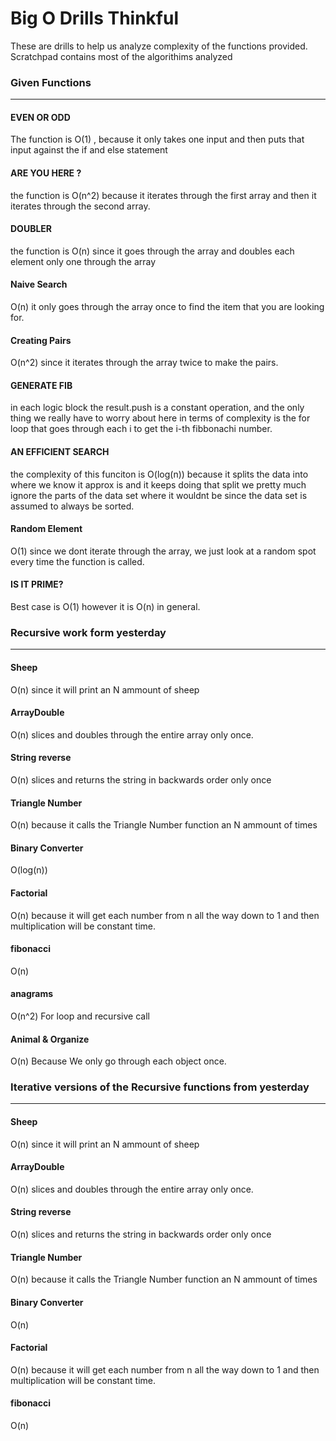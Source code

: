 # Big O Drills Thinkful

These are drills to help us analyze complexity of the functions provided.
Scratchpad contains most of the algorithims analyzed

### Given Functions
----
#### EVEN OR ODD
The function is O(1) , because it only takes one input and then puts that input against the if and else statement

#### ARE YOU HERE ?
the function is O(n^2) because it iterates through the first array and then it iterates through the second array.

#### DOUBLER
the function is O(n) since it goes through the array and doubles each element only one through the array

#### Naive Search
O(n) it only goes through the array once to find the item that you are looking for.

#### Creating Pairs
O(n^2) since it iterates through the array twice to make the pairs.

#### GENERATE FIB
in each logic block the result.push is a constant operation, and the only thing we really have to worry about here in terms of complexity is the for loop that goes through each i to get the i-th fibbonachi number.

#### AN EFFICIENT SEARCH
the complexity of this funciton is O(log(n)) because it splits the data into where we know it approx is and it keeps doing that split we pretty much ignore the parts of the data set where it wouldnt be since the data set is assumed to always be sorted.

#### Random Element
O(1) since we dont iterate through the array, we just look at a random spot every time the function is called.

#### IS IT PRIME?
Best case is O(1) however it is O(n) in general.



### Recursive work form yesterday
----
#### Sheep
O(n)
since it will print an N ammount of sheep

#### ArrayDouble
O(n)
slices and doubles through the entire array only once.

#### String reverse
O(n)
slices and returns the string in backwards order only once

#### Triangle Number
O(n)
because it calls the Triangle Number function an N ammount of times

#### Binary Converter
O(log(n))

#### Factorial
O(n)
because it will get each number from n all the way down to 1 and then multiplication will be constant time.

#### fibonacci
O(n)

#### anagrams
O(n^2)
For loop and recursive call

#### Animal & Organize
O(n)
Because We only go through each object once.

### Iterative versions of the Recursive functions from yesterday
----
#### Sheep
O(n)
since it will print an N ammount of sheep

#### ArrayDouble
O(n)
slices and doubles through the entire array only once.

#### String reverse
O(n)
slices and returns the string in backwards order only once

#### Triangle Number
O(n)
because it calls the Triangle Number function an N ammount of times

#### Binary Converter
O(n)

#### Factorial
O(n)
because it will get each number from n all the way down to 1 and then multiplication will be constant time.

#### fibonacci
O(n)
 
